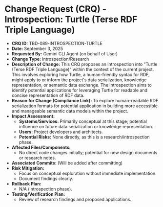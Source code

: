# Change Request (CRQ) - Introspection: Turtle (Terse RDF Triple Language)

*   **CRQ ID:** TBD-089-INTROSPECTION-TURTLE
*   **Date:** September 3, 2025
*   **Requested By:** Gemini CLI Agent (on behalf of User)
*   **Change Type:** Introspection/Research
*   **Description of Change:**
    This CRQ proposes an introspection into "Turtle (Terse RDF Triple Language)" within the context of the current project. This involves exploring how Turtle, a human-friendly syntax for RDF, might apply to or inform the project's data serialization, knowledge representation, or semantic data exchange. The introspection aims to identify potential applications for leveraging Turtle for readable and concise representation of RDF data.
*   **Reason for Change (Compliance Link):**
    To explore human-readable RDF serialization formats for potential application in building more accessible and manageable semantic data models within the project.
*   **Impact Assessment:**
    *   **Systems/Services:** Primarily conceptual at this stage; potential influence on future data serialization or knowledge representation.
    *   **Users:** Project developers and architects.
    *   **Potential Risks:** None directly, as this is a research/introspection phase.
*   **Affected Files/Components:**
    *   No direct code changes initially; potential for new design documents or research notes.
*   **Associated Commits:** (Will be added after committing)
*   **Risk Mitigation:**
    *   Focus on conceptual exploration without immediate implementation.
    *   Document findings clearly.
*   **Rollback Plan:**
    *   N/A (introspection phase).
*   **Testing/Verification Plan:**
    *   Review of research findings and proposed applications.
